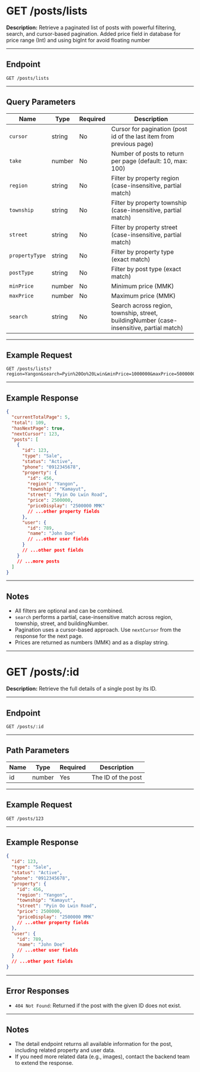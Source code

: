 # GET /posts/lists

**Description:**
Retrieve a paginated list of posts with powerful filtering, search, and cursor-based pagination.
Added price field in database for price range (Int) and using bigInt for avoid floating number

---

## Endpoint

```
GET /posts/lists
```

---

## Query Parameters

| Name           | Type   | Required | Description                                                                              |
| -------------- | ------ | -------- | ---------------------------------------------------------------------------------------- |
| `cursor`       | string | No       | Cursor for pagination (post id of the last item from previous page)                      |
| `take`         | number | No       | Number of posts to return per page (default: 10, max: 100)                               |
| `region`       | string | No       | Filter by property region (case-insensitive, partial match)                              |
| `township`     | string | No       | Filter by property township (case-insensitive, partial match)                            |
| `street`       | string | No       | Filter by property street (case-insensitive, partial match)                              |
| `propertyType` | string | No       | Filter by property type (exact match)                                                    |
| `postType`     | string | No       | Filter by post type (exact match)                                                        |
| `minPrice`     | number | No       | Minimum price (MMK)                                                                      |
| `maxPrice`     | number | No       | Maximum price (MMK)                                                                      |
| `search`       | string | No       | Search across region, township, street, buildingNumber (case-insensitive, partial match) |

---

## Example Request

```
GET /posts/lists?region=Yangon&search=Pyin%20Oo%20Lwin&minPrice=1000000&maxPrice=5000000&take=5
```

---

## Example Response

```json
{
  "currentTotalPage": 5,
  "total": 109,
  "hasNextPage": true,
  "nextCursor": 123,
  "posts": [
    {
      "id": 123,
      "type": "Sale",
      "status": "Active",
      "phone": "0912345678",
      "property": {
        "id": 456,
        "region": "Yangon",
        "township": "Kamayut",
        "street": "Pyin Oo Lwin Road",
        "price": 2500000,
        "priceDisplay": "2500000 MMK"
        // ...other property fields
      },
      "user": {
        "id": 789,
        "name": "John Doe"
        // ...other user fields
      }
      // ...other post fields
    }
    // ...more posts
  ]
}
```

---

## Notes

- All filters are optional and can be combined.
- `search` performs a partial, case-insensitive match across region, township, street, and buildingNumber.
- Pagination uses a cursor-based approach. Use `nextCursor` from the response for the next page.
- Prices are returned as numbers (MMK) and as a display string.

---

# GET /posts/:id

**Description:**
Retrieve the full details of a single post by its ID.

---

## Endpoint

```
GET /posts/:id
```

---

## Path Parameters

| Name | Type   | Required | Description        |
| ---- | ------ | -------- | ------------------ |
| id   | number | Yes      | The ID of the post |

---

## Example Request

```
GET /posts/123
```

---

## Example Response

```json
{
  "id": 123,
  "type": "Sale",
  "status": "Active",
  "phone": "0912345678",
  "property": {
    "id": 456,
    "region": "Yangon",
    "township": "Kamayut",
    "street": "Pyin Oo Lwin Road",
    "price": 2500000,
    "priceDisplay": "2500000 MMK"
    // ...other property fields
  },
  "user": {
    "id": 789,
    "name": "John Doe"
    // ...other user fields
  }
  // ...other post fields
}
```

---

## Error Responses

- `404 Not Found`: Returned if the post with the given ID does not exist.

---

## Notes

- The detail endpoint returns all available information for the post, including related property and user data.
- If you need more related data (e.g., images), contact the backend team to extend the response.
